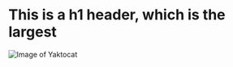 # This is a h1 header, which is the largest
![Image of Yaktocat](https://octodex.github.com/images/yaktocat.png)
